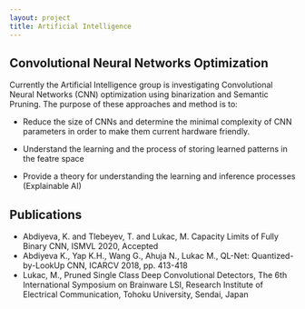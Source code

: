```yaml
---
layout: project
title: Artificial Intelligence
---
```


<h2>Convolutional Neural Networks Optimization</h2>

Currently the Artificial Intelligence group is investigating Convolutional Neural Networks (CNN) optimization using binarization and Semantic Pruning. The purpose of these approaches and method is to:

  - Reduce the size of CNNs and determine the minimal complexity of CNN parameters in order to make them current hardware friendly.
  
   - Understand the learning and the process of storing learned patterns in the featre space
   
   - Provide a theory for understanding the learning and inference processes (Explainable AI)
   
<h2>Publications</h2>

- Abdiyeva, K. and Tlebeyev, T. and Lukac, M. Capacity Limits of Fully Binary CNN, ISMVL 2020, Accepted
- Abdiyeva K., Yap K.H., Wang G., Ahuja N., Lukac M., QL-Net: Quantized-by-LookUp CNN, ICARCV 2018, pp. 413-418
- Lukac, M., Pruned Single Class Deep Convolutional Detectors, The 6th International Symposium on Brainware LSI, Research Institute of Electrical Communication, Tohoku University, Sendai, Japan
